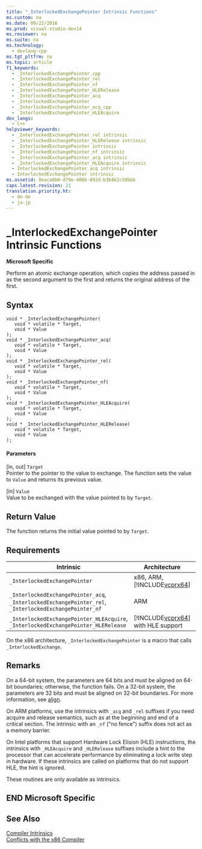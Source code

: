 ```yaml
---
title: "_InterlockedExchangePointer Intrinsic Functions"
ms.custom: na
ms.date: 09/22/2016
ms.prod: visual-studio-dev14
ms.reviewer: na
ms.suite: na
ms.technology: 
  - devlang-cpp
ms.tgt_pltfrm: na
ms.topic: article
f1_keywords: 
  - _InterlockedExchangePointer_cpp
  - _InterlockedExchangePointer_rel
  - _InterlockedExchangePointer_nf
  - _InterlockedExchangePointer_HLERelease
  - _InterlockedExchangePointer_acq
  - _InterlockedExchangePointer
  - _InterlockedExchangePointer_acq_cpp
  - _InterlockedExchangePointer_HLEAcquire
dev_langs: 
  - C++
helpviewer_keywords: 
  - _InterlockedExchangePointer_rel intrinsic
  - _InterlockedExchangePointer_HLERelease intrinsic
  - _InterlockedExchangePointer intrinsic
  - _InterlockedExchangePointer_nf intrinsic
  - _InterlockedExchangePointer_acq intrinsic
  - _InterlockedExchangePointer_HLEAcquire intrinsic
  - InterlockedExchangePointer_acq intrinsic
  - InterlockedExchangePointer intrinsic
ms.assetid: 0eaca0b0-d79e-406b-892d-b3b462c50bbb
caps.latest.revision: 21
translation.priority.ht: 
  - de-de
  - ja-jp
---
```

# _InterlockedExchangePointer Intrinsic Functions
**Microsoft Specific**  
  
 Perform an atomic exchange operation, which copies the address passed in as the second argument to the first and returns the original address of the first.  
  
## Syntax  
  
```  
void * _InterlockedExchangePointer(  
   void * volatile * Target,  
   void * Value  
);   
void * _InterlockedExchangePointer_acq(  
   void * volatile * Target,  
   void * Value  
);   
void * _InterlockedExchangePointer_rel(  
   void * volatile * Target,  
   void * Value  
);   
void * _InterlockedExchangePointer_nf(  
   void * volatile * Target,  
   void * Value  
);   
void * _InterlockedExchangePointer_HLEAcquire(  
   void * volatile * Target,  
   void * Value  
);   
void * _InterlockedExchangePointer_HLERelease(  
   void * volatile * Target,  
   void * Value  
);  
```  
  
#### Parameters  
 [in, out] `Target`  
 Pointer to the pointer to the value to exchange. The function sets the value to `Value` and returns its previous value.  
  
 [in] `Value`  
 Value to be exchanged with the value pointed to by `Target`.  
  
## Return Value  
 The function returns the initial value pointed to by `Target`.  
  
## Requirements  
  
|Intrinsic|Architecture|Header|  
|---------------|------------------|------------|  
|`_InterlockedExchangePointer`|x86, ARM, [!INCLUDE[vcprx64](../vs140/includes/vcprx64_md.md)]|<intrin.h>|  
|`_InterlockedExchangePointer_acq`, `_InterlockedExchangePointer_rel`, `_InterlockedExchangePointer_nf`|ARM|<intrin.h>|  
|`_InterlockedExchangePointer_HLEAcquire`, `_InterlockedExchangePointer_HLERelease`|[!INCLUDE[vcprx64](../vs140/includes/vcprx64_md.md)] with HLE support|<immintrin.h>|  
  
 On the x86 architecture, `_InterlockedExchangePointer` is a macro that calls `_InterlockedExchange`.  
  
## Remarks  
 On a 64-bit system, the parameters are 64 bits and must be aligned on 64-bit boundaries; otherwise, the function fails. On a 32-bit system, the parameters are 32 bits and must be aligned on 32-bit boundaries. For more information, see [align](../vs140/align--c---.md).  
  
 On ARM platforms, use the intrinsics with `_acq` and `_rel` suffixes if you need acquire and release semantics, such as at the beginning and end of a critical section. The intrinsic with an `_nf` ("no fence") suffix does not act as a memory barrier.  
  
 On Intel platforms that support Hardware Lock Elision (HLE) instructions, the intrinsics with `_HLEAcquire` and `_HLERelease` suffixes include a hint to the processor that can accelerate performance by eliminating a lock write step in hardware. If these intrinsics are called on platforms that do not support HLE, the hint is ignored.  
  
 These routines are only available as intrinsics.  
  
## END Microsoft Specific  
  
## See Also  
 [Compiler Intrinsics](../vs140/compiler-intrinsics.md)   
 [Conflicts with the x86 Compiler](../vs140/conflicts-with-the-x86-compiler.md)